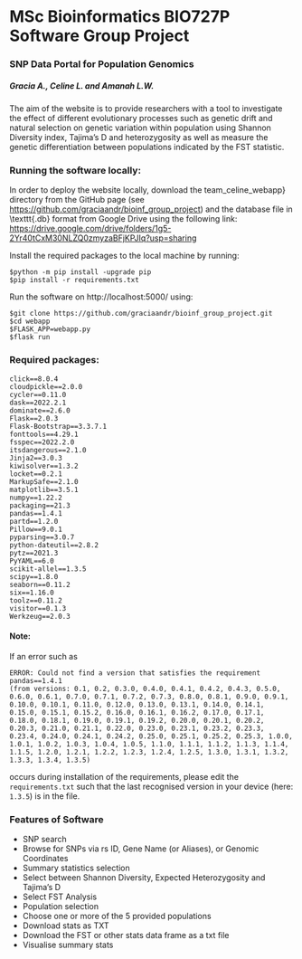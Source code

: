 # MSc Bioinformatics BIO727P Software Group Project
### SNP Data Portal for Population Genomics  
##### Gracia A., Celine L. and Amanah L.W.

The aim of the website is to provide researchers with a  tool to investigate the effect of different evolutionary processes such as genetic drift and natural selection on genetic variation within population using Shannon Diversity index, Tajima’s D and heterozygosity as well as measure the genetic differentiation between populations indicated by the FST statistic.

### Running the software locally:

In order to deploy the website locally, download the team_celine_webapp} directory from the GitHub page (see https://github.com/graciaandr/bioinf_group_project) and the database file in \texttt{.db} format from Google Drive using the following link:
https://drive.google.com/drive/folders/1g5-2Yr40tCxM30NLZQ0zmyzaBFjKPJIq?usp=sharing

Install the required packages to the local machine by running:

````
$python -m pip install -upgrade pip
$pip install -r requirements.txt
````
Run the software on http://localhost:5000/ using:

```
$git clone https://github.com/graciaandr/bioinf_group_project.git
$cd webapp
$FLASK_APP=webapp.py
$flask run
```

### Required packages:
````
click==8.0.4
cloudpickle==2.0.0
cycler==0.11.0
dask==2022.2.1
dominate==2.6.0
Flask==2.0.3
Flask-Bootstrap==3.3.7.1
fonttools==4.29.1
fsspec==2022.2.0
itsdangerous==2.1.0
Jinja2==3.0.3
kiwisolver==1.3.2
locket==0.2.1
MarkupSafe==2.1.0
matplotlib==3.5.1
numpy==1.22.2
packaging==21.3
pandas==1.4.1
partd==1.2.0
Pillow==9.0.1
pyparsing==3.0.7
python-dateutil==2.8.2
pytz==2021.3
PyYAML==6.0
scikit-allel==1.3.5
scipy==1.8.0
seaborn==0.11.2
six==1.16.0
toolz==0.11.2
visitor==0.1.3
Werkzeug==2.0.3
````
#### Note:
If an error such as 

```
ERROR: Could not find a version that satisfies the requirement pandas==1.4.1 
(from versions: 0.1, 0.2, 0.3.0, 0.4.0, 0.4.1, 0.4.2, 0.4.3, 0.5.0, 0.6.0, 0.6.1, 0.7.0, 0.7.1, 0.7.2, 0.7.3, 0.8.0, 0.8.1, 0.9.0, 0.9.1, 0.10.0, 0.10.1, 0.11.0, 0.12.0, 0.13.0, 0.13.1, 0.14.0, 0.14.1, 0.15.0, 0.15.1, 0.15.2, 0.16.0, 0.16.1, 0.16.2, 0.17.0, 0.17.1, 0.18.0, 0.18.1, 0.19.0, 0.19.1, 0.19.2, 0.20.0, 0.20.1, 0.20.2, 0.20.3, 0.21.0, 0.21.1, 0.22.0, 0.23.0, 0.23.1, 0.23.2, 0.23.3, 0.23.4, 0.24.0, 0.24.1, 0.24.2, 0.25.0, 0.25.1, 0.25.2, 0.25.3, 1.0.0, 1.0.1, 1.0.2, 1.0.3, 1.0.4, 1.0.5, 1.1.0, 1.1.1, 1.1.2, 1.1.3, 1.1.4, 1.1.5, 1.2.0, 1.2.1, 1.2.2, 1.2.3, 1.2.4, 1.2.5, 1.3.0, 1.3.1, 1.3.2, 1.3.3, 1.3.4, 1.3.5)
``` 
occurs during installation of the requirements, please edit the ```requirements.txt``` such that the last recognised version in your device (here: ``1.3.5``) is in the file.

### Features of Software

* SNP search
* Browse for SNPs via rs ID, Gene Name (or Aliases), or Genomic Coordinates
* Summary statistics selection​
* Select between Shannon Diversity, Expected Heterozygosity and Tajima’s D
* Select FST Analysis
* Population selection​
* Choose one or more of the 5 provided populations 
* Download stats as TXT
* Download the FST or other stats​ data frame as a txt file
* Visualise summary stats
